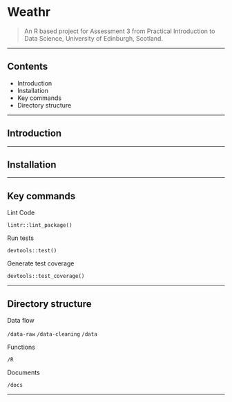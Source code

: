 # Weathr

> An R based project for Assessment 3 from Practical Introduction to Data Science, University of Edinburgh, Scotland.

---

## Contents

- Introduction
- Installation
- Key commands
- Directory structure

---

## Introduction

---

## Installation 

---

## Key commands

Lint Code
```
lintr::lint_package()
```

Run tests
```
devtools::test()
```

Generate test coverage
```
devtools::test_coverage()
```

---

## Directory structure

Data flow

`/data-raw`
`/data-cleaning`
`/data`

Functions

`/R`

Documents

`/docs`


---
